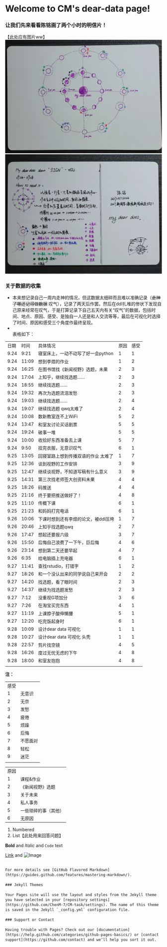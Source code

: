 # Welcome to CM's dear-data page!

### 让我们先来看看陈铭画了两个小时的明信片！
【此处应有图片ww】
![dear-data-1](https://github.com/ChenM-7/CM-task/blob/master/dear-data-1.jpg)
![dear-data-2](https://github.com/ChenM-7/CM-task/blob/master/dear-data-2.jpg)

### 关于数据的收集
- 本来想记录自己一周内走神的情况，但这数据太细碎而且难以准确记录（~~走神了哪还记得做数据~~ 叹气），记录了两天后作罢。然后在ddl扎堆的惨状下发现自己原来经常在叹气，于是打算记录下自己五天内有关“叹气”的数据，包括时间、地点、原因、感受、是独自一人还是和人交流等等，最后在可视化时选择了时间、原因和感受三个角度作最终呈现。
- <br>表格如下：


<table class="table table-bordered table-striped table-condensed">
   <tr>
      <td>日期</td>
      <td>时间</td>
      <td>具体情况</td>
      <td>原因</td>
      <td>感受</td>

   </tr>
   <tr>
      <td>9.24</td>
      <td>9:21</td>
      <td>寝室床上，一动不动写了好一会python</td>
      <td>1</td>
      <td>1</td>

   </tr>
   <tr>
      <td>9.24</td>
      <td>11:09</td>
      <td>想到李煜的作业</td>
      <td>1</td>
      <td>2</td>
 
   </tr>
   <tr>
      <td>9.24</td>
      <td>16:25</td>
      <td>在图书馆找《新闻视野》选题，未果</td>
      <td>2</td>
      <td>3</td>

   </tr>
   <tr>
      <td>9.24</td>
      <td>17:04</td>
      <td>上知乎，继续找选题……</td>
      <td>2</td>
      <td>3</td>

   </tr>
   <tr>
      <td>9.24</td>
      <td>18:55</td>
      <td>继续找选题……</td>
      <td>2</td>
      <td>3</td>

   </tr>
   <tr>
      <td>9.24</td>
      <td>19:32</td>
      <td>再次为选题流泪发愁</td>
      <td>2</td>
      <td>3</td>

   </tr>
   <tr>
      <td>9.24</td>
      <td>19:03</td>
      <td>继续找选题……</td>
      <td>2</td>
      <td>4</td>

   </tr>
   <tr>
      <td>9.24</td>
      <td>19:07</td>
      <td>继续找选题 qwq太难了</td>
      <td>2</td>
      <td>4</td>

   </tr>
   <tr>
      <td>9.24</td>
      <td>10:08</td>
      <td>数新教室连不上WiFi</td>
      <td>5</td>
      <td>2</td>

   </tr>
   <tr>
      <td>9.24</td>
      <td>13:47</td>
      <td>和室友讨论买话剧票</td>
      <td>5</td>
      <td>5</td>

   </tr>
   <tr>
      <td>9.24</td>
      <td>19:24</td>
      <td>破事一堆</td>
      <td>5</td>
      <td>5</td>

   </tr>
   <tr>
      <td>9.24</td>
      <td>10:00</td>
      <td>收拾好东西准备去上课</td>
      <td>5</td>
      <td>7</td>

   </tr>
   <tr>
      <td>9.24</td>
      <td>9:50</td>
      <td>挂完衣服，无意识叹气</td>
      <td>6</td>
      <td>1</td>

   </tr>
   <tr>
      <td>9.25</td>
      <td>13:05</td>
      <td>回寝室路上想到传播双语的作业 太难了</td>
      <td>1</td>
      <td>7</td>

   </tr>
   <tr>
      <td>9.25</td>
      <td>12:36</td>
      <td>谈到视野的工作安排</td>
      <td>3</td>
      <td>9</td>

   </tr>
   <tr>
      <td>9.25</td>
      <td>12:47</td>
      <td>继续谈视野，不知道写稿有什么意义</td>
      <td>3</td>
      <td>9</td>

   </tr>
   <tr>
      <td>9.25</td>
      <td>14:31</td>
      <td>第三次找老师签大创资料未果</td>
      <td>4</td>
      <td>4</td>

   </tr>
   <tr>
      <td>9.25</td>
      <td>18:26</td>
      <td>码推送</td>
      <td>4</td>
      <td>4</td>

   </tr>
   <tr>
      <td>9.25</td>
      <td>21:16</td>
      <td>终于要把推送做好了！</td>
      <td>4</td>
      <td>8</td>

   </tr>
   <tr>
      <td>9.25</td>
      <td>11:10</td>
      <td>传概下课</td>
      <td>6</td>
      <td>1</td>

   </tr>
   <tr>
      <td>9.25</td>
      <td>21:23</td>
      <td>和妈妈打完电话</td>
      <td>6</td>
      <td>1</td>

   </tr>
   <tr>
      <td>9.26</td>
      <td>10:06</td>
      <td>下课时想到还有李煜的论文，被ddl压垮</td>
      <td>1</td>
      <td>7</td>

   </tr>
   <tr>
      <td>9.26</td>
      <td>20:46</td>
      <td>上知乎找选题qwq</td>
      <td>2</td>
      <td>7</td>

   </tr>
   <tr>
      <td>9.26</td>
      <td>17:47</td>
      <td>想起还要报六级</td>
      <td>3</td>
      <td>7</td>

   </tr>
   <tr>
      <td>9.26</td>
      <td>15:50</td>
      <td>后悔自己浪费了一下午，巨后悔</td>
      <td>4</td>
      <td>6</td>

   </tr>
   <tr>
      <td>9.26</td>
      <td>23:14</td>
      <td>想到第二天还要早起</td>
      <td>4</td>
      <td>7</td>

   </tr>
   <tr>
      <td>9.26</td>
      <td>6:35</td>
      <td>给电脑插上充电器</td>
      <td>6</td>
      <td>1</td>

   </tr>
   <tr>
      <td>9.27</td>
      <td>11:41</td>
      <td>查找rstudio，打错字</td>
      <td>1</td>
      <td>2</td>

   </tr>
   <tr>
      <td>9.27</td>
      <td>18:26</td>
      <td>和一个没认出来的同学说自己来开会</td>
      <td>2</td>
      <td>2</td>

   </tr>
   <tr>
      <td>9.27</td>
      <td>14:20</td>
      <td>找选题，看了眼时间</td>
      <td>2</td>
      <td>3</td>

   </tr>
   <tr>
      <td>9.27</td>
      <td>14:37</td>
      <td>继续为找选题发愁</td>
      <td>2</td>
      <td>3</td>

   </tr>
   <tr>
      <td>9.27</td>
      <td>7:12</td>
      <td>没重视G项加分</td>
      <td>3</td>
      <td>6</td>

   </tr>
   <tr>
      <td>9.27</td>
      <td>7:26</td>
      <td>在淘宝买完东西</td>
      <td>4</td>
      <td>1</td>

   </tr>
   <tr>
      <td>9.27</td>
      <td>11:19</td>
      <td>上课脖子酸伸懒腰</td>
      <td>5</td>
      <td>1</td>

   </tr>
   <tr>
      <td>9.27</td>
      <td>12:20</td>
      <td>吃完饭起身时</td>
      <td>6</td>
      <td>1</td>

   </tr>
   <tr>
      <td>9.28</td>
      <td>10:09</td>
      <td>设计dear data 可视化</td>
      <td>1</td>
      <td>1</td>

   </tr>
   <tr>
      <td>9.28</td>
      <td>10:27</td>
      <td>设计dear data 可视化 头秃</td>
      <td>1</td>
      <td>1</td>
 
   </tr>
   <tr>
      <td>9.28</td>
      <td>22:57</td>
      <td>剪片找空镜</td>
      <td>4</td>
      <td>5</td>

   </tr>
   <tr>
      <td>9.28</td>
      <td>16:26</td>
      <td>度过无忧无虑的下午</td>
      <td>4</td>
      <td>8</td>

   </tr>
   <tr>
      <td>9.28</td>
      <td>18:00</td>
      <td>和室友抱抱</td>
      <td>4</td>
      <td>8</td>

   </tr>
   <tr>
      <td></td>
   </tr>
</table>

**注：**
<table class="table table-bordered table-striped table-condensed">
   <tr>
      <td>感受</td>
      <td></td>
   </tr>
   <tr>
      <td>1</td>
      <td>无意识</td>
   </tr>
   <tr>
      <td>2</td>
      <td>无奈</td>
   </tr>
   <tr>
      <td>3</td>
      <td>发愁</td>
   </tr>
   <tr>
      <td>4</td>
      <td>疲倦</td>
   </tr>
   <tr>
      <td>5</td>
      <td>烦躁</td>
   </tr>
   <tr>
      <td>6</td>
      <td>后悔</td>
   </tr>
   <tr>
      <td>7</td>
      <td>不愿面对</td>
   </tr>
   <tr>
      <td>8</td>
      <td>轻松</td>
   </tr>
   <tr>
      <td>9</td>
      <td>迷茫</td>
   </tr>
   <tr>
      <td></td>
   </tr>
</table>

<table class="table table-bordered table-striped table-condensed">
   <tr>
      <td>原因</td>
      <td></td>
   </tr>
   <tr>
      <td>1</td>
      <td>课程&作业</td>
   </tr>
   <tr>
      <td>2</td>
      <td>《新闻视野》选题</td>
   </tr>
   <tr>
      <td>3</td>
      <td>关于未来</td>
   </tr>
   <tr>
      <td>4</td>
      <td>私人事务</td>
   </tr>
   <tr>
      <td>5</td>
      <td>一些琐碎的事（其他）</td>
   </tr>
   <tr>
      <td>6</td>
      <td>无原因</td>
   </tr>
</table>

1. Numbered
2. List【此处用来回答问题】

**Bold** and _Italic_ and `Code` text

[Link](url) and ![Image](src)
```

For more details see [GitHub Flavored Markdown](https://guides.github.com/features/mastering-markdown/).

### Jekyll Themes

Your Pages site will use the layout and styles from the Jekyll theme you have selected in your [repository settings](https://github.com/ChenM-7/CM-task/settings). The name of this theme is saved in the Jekyll `_config.yml` configuration file.

### Support or Contact

Having trouble with Pages? Check out our [documentation](https://help.github.com/categories/github-pages-basics/) or [contact support](https://github.com/contact) and we’ll help you sort it out.
